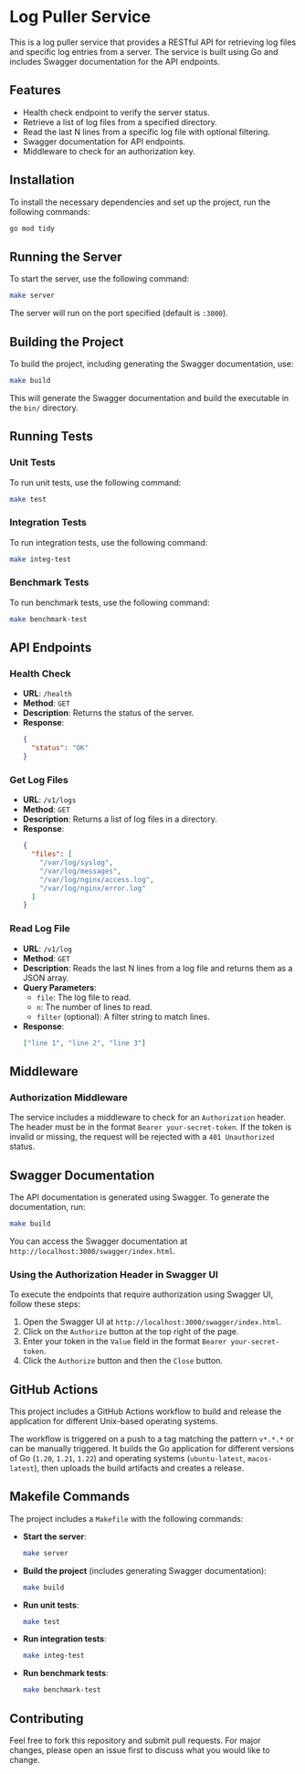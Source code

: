 # Log Puller Service

This is a log puller service that provides a RESTful API for retrieving log files and specific log entries from a server. The service is built using Go and includes Swagger documentation for the API endpoints.

## Features

- Health check endpoint to verify the server status.
- Retrieve a list of log files from a specified directory.
- Read the last N lines from a specific log file with optional filtering.
- Swagger documentation for API endpoints.
- Middleware to check for an authorization key.

## Installation

To install the necessary dependencies and set up the project, run the following commands:

```sh
go mod tidy
```

## Running the Server

To start the server, use the following command:

```sh
make server
```

The server will run on the port specified (default is `:3000`).

## Building the Project

To build the project, including generating the Swagger documentation, use:

```sh
make build
```

This will generate the Swagger documentation and build the executable in the `bin/` directory.

## Running Tests

### Unit Tests

To run unit tests, use the following command:

```sh
make test
```

### Integration Tests

To run integration tests, use the following command:

```sh
make integ-test
```

### Benchmark Tests

To run benchmark tests, use the following command:

```sh
make benchmark-test
```

## API Endpoints

### Health Check

- **URL**: `/health`
- **Method**: `GET`
- **Description**: Returns the status of the server.
- **Response**:
  ```json
  {
    "status": "OK"
  }
  ```

### Get Log Files

- **URL**: `/v1/logs`
- **Method**: `GET`
- **Description**: Returns a list of log files in a directory.
- **Response**:
  ```json
  {
    "files": [
      "/var/log/syslog",
      "/var/log/messages",
      "/var/log/nginx/access.log",
      "/var/log/nginx/error.log"
    ]
  }
  ```

### Read Log File

- **URL**: `/v1/log`
- **Method**: `GET`
- **Description**: Reads the last N lines from a log file and returns them as a JSON array.
- **Query Parameters**:
  - `file`: The log file to read.
  - `n`: The number of lines to read.
  - `filter` (optional): A filter string to match lines.
- **Response**:
  ```json
  ["line 1", "line 2", "line 3"]
  ```

## Middleware

### Authorization Middleware

The service includes a middleware to check for an `Authorization` header. The header must be in the format `Bearer your-secret-token`. If the token is invalid or missing, the request will be rejected with a `401 Unauthorized` status.

## Swagger Documentation

The API documentation is generated using Swagger. To generate the documentation, run:

```sh
make build
```

You can access the Swagger documentation at `http://localhost:3000/swagger/index.html`.

### Using the Authorization Header in Swagger UI

To execute the endpoints that require authorization using Swagger UI, follow these steps:

1. Open the Swagger UI at `http://localhost:3000/swagger/index.html`.
2. Click on the `Authorize` button at the top right of the page.
3. Enter your token in the `Value` field in the format `Bearer your-secret-token`.
4. Click the `Authorize` button and then the `Close` button.

## GitHub Actions

This project includes a GitHub Actions workflow to build and release the application for different Unix-based operating systems.

The workflow is triggered on a push to a tag matching the pattern `v*.*.*` or can be manually triggered. It builds the Go application for different versions of Go (`1.20`, `1.21`, `1.22`) and operating systems (`ubuntu-latest`, `macos-latest`), then uploads the build artifacts and creates a release.

## Makefile Commands

The project includes a `Makefile` with the following commands:

- **Start the server**:

  ```sh
  make server
  ```

- **Build the project** (includes generating Swagger documentation):

  ```sh
  make build
  ```

- **Run unit tests**:

  ```sh
  make test
  ```

- **Run integration tests**:

  ```sh
  make integ-test
  ```

- **Run benchmark tests**:
  ```sh
  make benchmark-test
  ```

## Contributing

Feel free to fork this repository and submit pull requests. For major changes, please open an issue first to discuss what you would like to change.
